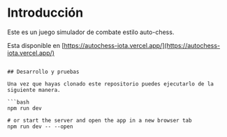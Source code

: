 # Introducción

Este es un juego simulador de combate estilo auto-chess.

Esta disponible en [https://autochess-iota.vercel.app/](https://autochess-iota.vercel.app/)
```

## Desarrollo y pruebas

Una vez que hayas clonado este repositorio puedes ejecutarlo de la siguiente manera.

```bash
npm run dev

# or start the server and open the app in a new browser tab
npm run dev -- --open
```

